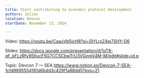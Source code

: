 ```yaml
---
title: Start contributing to economic protocol development
authors: Julian
location: Devcon
startDate: November 13, 2024

---
```


Video: <https://youtu.be/CaauVb5jcH8?si=SlYLrxZ4w7SHY-D6>

Slides: <https://docs.google.com/presentation/d/1oT8-qF_kFLzRfy9StlucF5G7CCSCbwTrU3VGnmV4M-M/edit#slide=id.p>

Topic: Devcon 7 — SEA <https://www.notion.so/Devcon-7-SEA-1cfd9895554181d6bdd3c429f1a88dd5?pvs=21>